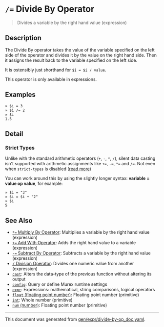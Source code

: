 # `/=` Divide By Operator

> Divides a variable by the right hand value (expression)

## Description

The Divide By operator takes the value of the variable specified on the left
side of the operator and divides it by the value on the right hand side. Then
it assigns the result back to the variable specified on the left side.

It is ostensibly just shorthand for `$i = $i / value`.

This operator is only available in expressions.



## Examples

```
» $i = 3
» $i /= 2
» $i
1.5
```

## Detail

### Strict Types

Unlike with the standard arithmetic operators (`+`, `-`, `*`, `/`), silent data
casting isn't supported with arithmetic assignments like `+=`, `-=`, `*=` and
`/=`. Not even when `strict-types` is disabled ([read more](/docs/user-guide/strict-types.md))

You can work around this by using the slightly longer syntax: **variable =
value op value**, for example:

```
» $i = "3"
» $i = $i + "2"
» $i
5
```

## See Also

* [`*=` Multiply By Operator](../parser/multiply-by.md):
  Multiplies a variable by the right hand value (expression)
* [`+=` Add With Operator](../parser/add-with.md):
  Adds the right hand value to a variable (expression)
* [`-=` Subtract By Operator](../parser/subtract-by.md):
  Subtracts a variable by the right hand value (expression)
* [`/` Division Operator](../parser/division.md):
  Divides one numeric value from another (expression)
* [`cast`](../commands/cast.md):
  Alters the data-type of the previous function without altering its output
* [`config`](../commands/config.md):
  Query or define Murex runtime settings
* [`expr`](../commands/expr.md):
  Expressions: mathematical, string comparisons, logical operators
* [`float` (floating point number)](../types/float.md):
  Floating point number (primitive)
* [`int`](../types/int.md):
  Whole number (primitive)
* [`num` (number)](../types/num.md):
  Floating point number (primitive)

<hr/>

This document was generated from [gen/expr/divide-by-op_doc.yaml](https://github.com/lmorg/murex/blob/master/gen/expr/divide-by-op_doc.yaml).